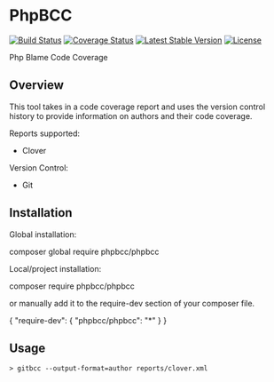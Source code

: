 # PhpBCC
[![Build Status](https://travis-ci.org/chrishalbert/phpbcc.svg?branch=master)](https://travis-ci.org/chrishalbert/phpbcc)
[![Coverage Status](https://coveralls.io/repos/github/chrishalbert/phpbcc/badge.svg?branch=master)](https://coveralls.io/github/chrishalbert/phpbcc?branch=master)
[![Latest Stable Version](https://poser.pugx.org/chrishalbert/phpbcc/version)](https://packagist.org/packages/chrishalbert/phpbcc)
[![License](https://poser.pugx.org/chrishalbert/phpbcc/license)](https://packagist.org/packages/chrishalbert/phpbcc)

Php Blame Code Coverage



## Overview
This tool takes in a code coverage report and uses the version control history to provide information on authors and their code coverage.

Reports supported:
- Clover

Version Control:
- Git

## Installation

Global installation:

composer global require phpbcc/phpbcc

Local/project installation:

composer require phpbcc/phpbcc

or manually add it to the require-dev section of your composer file.

{
    "require-dev": {
        "phpbcc/phpbcc": "*"
    }
}

## Usage
```
> gitbcc --output-format=author reports/clover.xml
```
